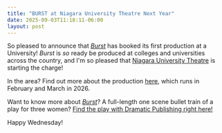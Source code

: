 ```yaml
---
title: "BURST at Niagara University Theatre Next Year"
date: 2025-09-03T11:18:11-06:00
layout: post
---
```


So pleased to announce that [*Burst*](https://www.dramaticpublishing.com/browse/burst) has booked its first production at a University! *Burst* is *so* ready be produced at colleges and universities across the country, and I'm so pleased that [Niagara University Theatre](https://theatre.niagara.edu/shows/current-shows/show/256) is starting the charge!

In the area? Find out more about the production [here](https://theatre.niagara.edu/shows/current-shows/show/256), which runs in February and March in 2026.

Want to know more about [*Burst*](https://www.dramaticpublishing.com/browse/burst)? A full-length one scene bullet train of a play for three women? [Find the play with Dramatic Publishing right here!](https://www.dramaticpublishing.com/browse/burst)

Happy Wednesday!
